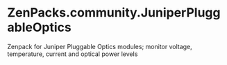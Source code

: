 ZenPacks.community.JuniperPluggableOptics
=========================================

Zenpack for Juniper Pluggable Optics modules; monitor voltage, temperature, current and optical power levels
